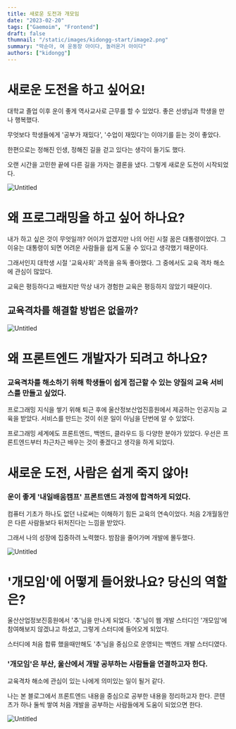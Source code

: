 ```yaml
---
title: 새로운 도전과 개모임
date: "2023-02-20"
tags: ["Gaemoim", "Frontend"]
draft: false
thumnail: "/static/images/kidongg-start/image2.png"
summary: "막순아, 여 운동장 아이다, 놀러온거 아이다"
authors: ["kidongg"]
---
```


# 새로운 도전을 하고 싶어요!

대학교 졸업 이후 운이 좋게 역사교사로 근무를 할 수 있었다. 좋은 선생님과 학생을 만나 행복했다.

무엇보다 학생들에게 '공부가 재밌다', '수업이 재밌다'는 이야기를 듣는 것이 좋았다.

한편으로는 정해진 인생, 정해진 길을 걷고 있다는 생각이 들기도 했다.

오랜 시간을 고민한 끝에 다른 길을 가자는 결론을 냈다. 그렇게 새로운 도전이 시작되었다.

![Untitled](/static/images/kidongg-start/image3.png)

# 왜 프로그래밍을 하고 싶어 하나요?

내가 하고 싶은 것이 무엇일까? 어이가 없겠지만 나의 어린 시절 꿈은 대통령이었다. 그 이유는 대통령이 되면 어려운 사람들을 쉽게 도울 수 있다고 생각했기 때문이다.

그래서인지 대학생 시절 '교육사회' 과목을 유독 좋아했다. 그 중에서도 교육 격차 해소에 관심이 많았다.

교육은 평등하다고 배웠지만 막상 내가 경험한 교육은 평등하지 않았기 때문이다.

## 교육격차를 해결할 방법은 없을까?

![Untitled](/static/images/kidongg-start/image1.png)

# 왜 프론트엔드 개발자가 되려고 하나요?

### 교육격차를 해소하기 위해 학생들이 쉽게 접근할 수 있는 양질의 교육 서비스를 만들고 싶었다.

프로그래밍 지식을 쌓기 위해 퇴근 후에 울산정보산업진흥원에서 제공하는 인공지능 교육을 받았다. 서비스를 만드는 것이 쉬운 일이 아님을 단번에 알 수 있었다.

프로그래밍 세계에도 프론트엔드, 백엔드, 클라우드 등 다양한 분야가 있었다. 우선은 프론트엔드부터 차근차근 배우는 것이 좋겠다고 생각을 하게 되었다.

# 새로운 도전, 사람은 쉽게 죽지 않아!

### 운이 좋게 '내일배움캠프' 프론트앤드 과정에 합격하게 되었다.

컴퓨터 기초가 하나도 없던 나로써는 이해하기 힘든 교육의 연속이었다. 처음 2개월동안은 다른 사람들보다 뒤처진다는 느낌을 받았다.

그래서 나의 성장에 집중하려 노력했다. 밤잠을 줄어가며 개발에 몰두했다.

![Untitled](/static/images/kidongg-start/image5.png)

# '개모임'에 어떻게 들어왔나요? 당신의 역할은?

울산산업정보진흥원에서 '추'님을 만나게 되었다. '추'님이 웹 개발 스터디인 '개모임'에 참여해보지 않겠냐고 하셨고, 그렇게 스터디에 들어오게 되었다.

스터디에 처음 합류 했을때만해도 '추'님을 중심으로 운영되는 백엔드 개발 스터디였다.

### '개모임'은 부산, 울산에서 개발 공부하는 사람들을 연결하고자 한다.

교육격차 해소에 관심이 있는 나에게 의미있는 일이 될거 같다.

나는 본 블로그에서 프론트엔드 내용을 중심으로 공부한 내용을 정리하고자 한다. 콘텐츠가 하나 둘씩 쌓여 처음 개발을 공부하는 사람들에게 도움이 되었으면 한다.

![Untitled](/static/images/kidongg-start/image6.png)
